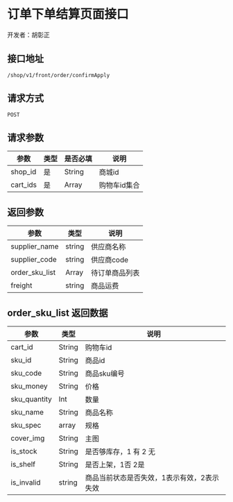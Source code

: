# 订单下单结算页面接口

开发者：胡彰正

## 接口地址

`/shop/v1/front/order/confirmApply`

## 请求方式

`POST`

## 请求参数

|参数|类型|是否必填|说明|
| --- | --- | --- | --- |
| shop_id | 是 | String | 商城id |
| cart_ids | 是 | Array | 购物车id集合 |

## 返回参数

|参数|类型|说明|
| --- | --- | --- |
| supplier_name | string | 供应商名称 |
| supplier_code | string | 供应商code |
| order_sku_list | Array | 待订单商品列表 |
| freight | string | 商品运费 |

## order_sku_list 返回数据

|参数|类型|说明|
| --- | --- | --- |
| cart_id | String | 购物车id |
| sku_id | String | 商品id |
| sku_code | String | 商品sku编号 |
| sku_money | String | 价格 |
| sku_quantity | Int | 数量 |
| sku_name | String | 商品名称 |
| sku_spec | array | 规格 |
| cover_img | String | 主图 |
| is_stock | String | 是否够库存，1 有 2 无 |
| is_shelf | String | 是否上架，1否 2是 |
| is_invalid | string | 商品当前状态是否失效，1表示有效，2表示失效 |

